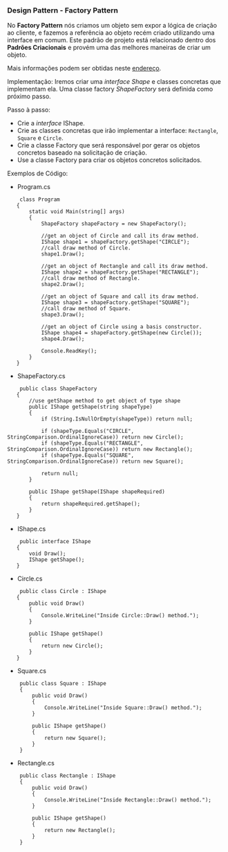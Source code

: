 ﻿### Design Pattern - Factory Pattern

No __Factory Pattern__ nós criamos um objeto sem expor a lógica de criação ao cliente, e fazemos a referência ao objeto recém criado utilizando uma interface em comum.
Este padrão de projeto está relacionado dentro dos __Padrões  Criacionais__ e provém uma das melhores maneiras de criar um objeto.

Mais informações podem ser obtidas neste [endereço](https://www.tutorialspoint.com/design_pattern/factory_pattern.htm).

Implementação: Iremos criar uma _interface Shape_ e classes concretas que implementam ela. Uma classe factory _ShapeFactory_ será definida como próximo passo.

Passo à passo:
 * Crie a _interface_ IShape.
 * Crie as classes concretas que irão implementar a interface: `Rectangle`, `Square` e `Circle`.
 * Crie a classe Factory que será responsável por gerar os objetos concretos baseado na solicitação de criação.
 * Use a classe Factory para criar os objetos concretos solicitados.

 Exemplos de Código:
 * Program.cs
 ```
     class Program
    {
        static void Main(string[] args)
        {
            ShapeFactory shapeFactory = new ShapeFactory();

            //get an object of Circle and call its draw method.
            IShape shape1 = shapeFactory.getShape("CIRCLE");
            //call draw method of Circle.
            shape1.Draw();

            //get an object of Rectangle and call its draw method.
            IShape shape2 = shapeFactory.getShape("RECTANGLE");
            //call draw method of Rectangle.
            shape2.Draw();

            //get an object of Square and call its draw method.
            IShape shape3 = shapeFactory.getShape("SQUARE");
            //call draw method of Square.
            shape3.Draw();

            //get an object of Circle using a basis constructor.
            IShape shape4 = shapeFactory.getShape(new Circle());
            shape4.Draw();

            Console.ReadKey();
        }
    }
 ```

 * ShapeFactory.cs
 ```
     public class ShapeFactory
    {
        //use getShape method to get object of type shape
        public IShape getShape(string shapeType)
        {
            if (String.IsNullOrEmpty(shapeType)) return null;

            if (shapeType.Equals("CIRCLE", StringComparison.OrdinalIgnoreCase)) return new Circle();
            if (shapeType.Equals("RECTANGLE", StringComparison.OrdinalIgnoreCase)) return new Rectangle();
            if (shapeType.Equals("SQUARE", StringComparison.OrdinalIgnoreCase)) return new Square();

            return null;
        }

        public IShape getShape(IShape shapeRequired)
        {
            return shapeRequired.getShape();
        }
    }
 ```

 * IShape.cs
 ```
     public interface IShape
    {
        void Draw();
        IShape getShape();
    }
 ```

 * Circle.cs
 ```
     public class Circle : IShape
    {
        public void Draw()
        {
            Console.WriteLine("Inside Circle::Draw() method.");
        }

        public IShape getShape()
        {
            return new Circle();
        }
    }
```

* Square.cs
```
    public class Square : IShape
    {
        public void Draw()
        {
            Console.WriteLine("Inside Square::Draw() method.");
        }

        public IShape getShape()
        {
            return new Square();
        }
    }
```

* Rectangle.cs
```
    public class Rectangle : IShape
    {
        public void Draw()
        {
            Console.WriteLine("Inside Rectangle::Draw() method.");
        }

        public IShape getShape()
        {
            return new Rectangle();
        }
    }
```
